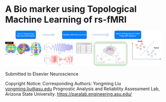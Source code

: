 # A Bio marker using Topological Machine Learning of rs-fMRI

![Framework](Flowchart.png)

Submitted to Elsevier Neuroscience

Copyright Notice:
Corresponding Authors: Yongming Liu yongming.liu@asu.edu
Prognostic Analysis and Reliability Assessment Lab, Arizona State University. https://paralab.engineering.asu.edu/

